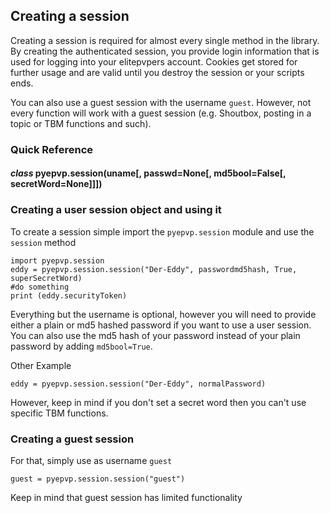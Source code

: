 Creating a session
---
Creating a session is required for almost every single method in the library. By creating the authenticated session, you  provide login information that is used for logging into your elitepvpers account. Cookies get stored for further usage and are valid until you destroy the session or your scripts ends.

You can also use a guest session with the username `guest`. However, not every function will work with a guest session (e.g. Shoutbox, posting in a topic or TBM functions and such).

### Quick Reference
#### *class* **pyepvp.session**(uname[, passwd=None[, md5bool=False[, secretWord=None]]])

### Creating a user session object and using it

To create a session simple import the `pyepvp.session` module and use the `session` method

    import pyepvp.session
    eddy = pyepvp.session.session("Der-Eddy", passwordmd5hash, True, superSecretWord)
    #do something
    print (eddy.securityToken)

Everything but the username is optional, however you will need to provide either a plain or md5 hashed password if you want to use a user session.  You can also use the md5 hash of your password instead of your plain password by adding `md5bool=True`.  

Other Example

    eddy = pyepvp.session.session("Der-Eddy", normalPassword)

However, keep in mind if you don't set a secret word then you can't use specific TBM functions.


### Creating a guest session

For that, simply use as username `guest`

    guest = pyepvp.session.session("guest")

Keep in mind that guest session has limited functionality
